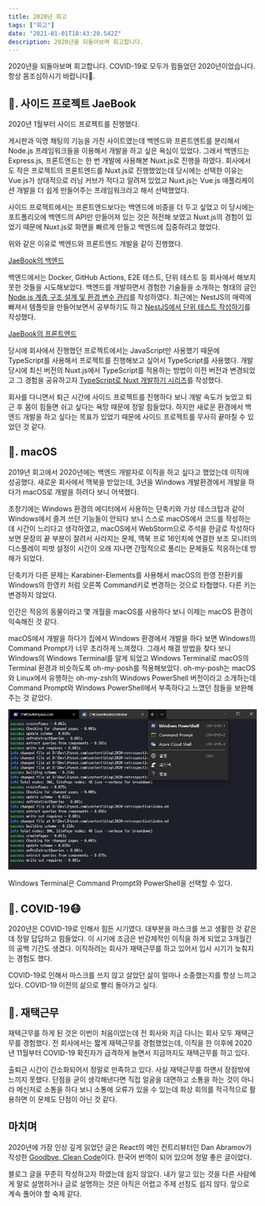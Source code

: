 ```yaml
---
title: 2020년 회고
tags: ["회고"]
date: "2021-01-01T18:43:20.542Z"
description: 2020년을 되돌아보며 회고합니다.
---
```


2020년을 되돌아보며 회고합니다. COVID-19로 모두가 힘들었던 2020년이었습니다. 항상 몸조심하시기 바랍니다🙏.

## 📃. 사이드 프로젝트 JaeBook

2020년 1월부터 사이드 프로젝트를 진행했다.

게시판과 익명 채팅의 기능을 가진 사이트였는데 백엔드와 프론트엔트를 분리해서 Node.js 프레임워크들을 이용해서 개발을 하고 싶은 욕심이 있었다. 그래서 백엔드는 Express.js, 프론트엔드는 한 번 개발에 사용해본 Nuxt.js로 진행을 하였다. 회사에서도 작은 프로젝트의 프론트엔드를 Nuxt.js로 진행했었는데 당시에는 선택한 이유는 Vue.js가 상대적으로 러닝 커브가 적다고 알려져 있었고 Nuxt.js는 Vue.js 애플리케이션 개발을 더 쉽게 만들어주는 프레임워크라고 해서 선택했었다.

사이드 프로젝트에서는 프론트엔드보다는 백엔드에 비중을 더 두고 싶었고 이 당시에는 포트폴리오에 백엔드의 API만 만들어져 있는 것은 허전해 보였고 Nuxt.js의 경험이 있었기 때문에 Nuxt.js로 화면을 빠르게 만들고 백엔드에 집중하려고 했었다.

위와 같은 이유로 백엔드와 프론트엔드 개발을 같이 진행했다.

[JaeBook의 백엔드](https://github.com/JHyeok/jaebook-server)

백엔드에서는 Docker, GitHub Actions, E2E 테스트, 단위 테스트 등 회사에서 해보지 못한 것들을 시도해보았다. 백엔드를 개발하면서 경험한 기술들을 소개하는 형태의 글인 [Node.js 계층 구조 설계 및 환경 변수 관리](https://jhyeok.com/node-backend-structure/)를 작성하였다. 최근에는 NestJS의 매력에 빠져서 템플릿을 만들어보면서 공부하기도 하고 [NestJS에서 단위 테스트 작성하기](https://jhyeok.com/nestjs-unit-test/)를 작성했다.

[JaeBook의 프론트엔드](https://github.com/JHyeok/jaebook-client)

당시에 회사에서 진행했던 프로젝트에서는 JavaScript만 사용했기 때문에 TypeScript를 사용해서 프로젝트를 진행해보고 싶어서 TypeScript를 사용했다. 개발 당시에 최신 버전의 Nuxt.js에서 TypeScript를 적용하는 방법이 이전 버전과 변경되었고 그 경험을 공유하고자 [TypeScript로 Nuxt 개발하기 시리즈](https://jhyeok.com/nuxt-with-typescript)를 작성했다.

회사를 다니면서 퇴근 시간에 사이드 프로젝트를 진행하다 보니 개발 속도가 늦었고 퇴근 후 몸이 힘들면 쉬고 싶다는 욕망 때문에 정말 힘들었다. 하지만 새로운 환경에서 백엔드 개발을 하고 싶다는 목표가 있었기 때문에 사이드 프로젝트를 무사히 끝마칠 수 있었던 것 같다.

## 📃. macOS

2019년 회고에서 2020년에는 백엔드 개발자로 이직을 하고 싶다고 했었는데 이직에 성공했다. 새로운 회사에서 맥북을 받았는데, 3년을 Windows 개발환경에서 개발을 하다가 macOS로 개발을 하려다 보니 어색했다.

초창기에는 Windows 환경의 에디터에서 사용하는 단축키와 가상 데스크탑과 같이 Windows에서 즐겨 쓰던 기능들이 안되다 보니 스스로 macOS에서 코드를 작성하는데 시간이 느리다고 생각하였고, macOS에서 WebStorm으로 주석을 한글로 작성하다 보면 문장의 끝 부분이 잘려서 사라지는 문제, 맥북 프로 16인치에 연결한 보조 모니터의 디스플레이 피벗 설정이 시간이 오래 지나면 간헐적으로 풀리는 문제들도 적응하는데 방해가 되었다.

단축키가 다른 문제는 Karabiner-Elements를 사용해서 macOS의 한영 전환키를 Windows의 한영키 처럼 오른쪽 Command키로 변경하는 것으로 타협했다. 다른 키는 변경하지 않았다.

인간은 적응의 동물이라고 몇 개월을 macOS를 사용하다 보니 이제는 macOS 환경이 익숙해진 것 같다.

macOS에서 개발을 하다가 집에서 Windows 환경에서 개발을 하다 보면 Windows의 Command Prompt가 너무 초라하게 느껴졌다. 그래서 해결 방법을 찾다 보니 Windows의 Windows Terminal를 알게 되었고 Windows Terminal로 macOS의 Terminal 환경과 비슷하도록 oh-my-posh를 적용해보았다. oh-my-posh는 macOS와 Linux에서 유행하는 oh-my-zsh의 Windows PowerShell 버전이라고 소개하는데 Command Prompt와 Windows PowerShell에서 부족하다고 느꼈던 점들을 보완해주는 것 같았다.

![windows-terminal](./windows-terminal.png)

Windows Terminal은 Command Prompt와 PowerShell을 선택할 수 있다.

## 📃. COVID-19😷

2020년은 COVID-19로 인해서 힘든 시기였다. 대부분을 마스크를 쓰고 생활한 것 같은데 정말 답답하고 힘들었다. 이 시기에 조금은 반강제적인 이직을 하게 되었고 3개월간의 공백 기간도 생겼다. 이직하려는 회사가 재택근무를 하고 있어서 입사 시기가 늦춰지는 경험도 했다.

COVID-19로 인해서 마스크를 쓰지 않고 살았던 삶이 얼마나 소중했는지를 항상 느끼고 있다. COVID-19 이전의 삶으로 빨리 돌아가고 싶다.

## 📃. 재택근무

재택근무를 하게 된 것은 이번이 처음이었는데 전 회사와 지금 다니는 회사 모두 재택근무를 경험했다. 전 회사에서는 짧게 재택근무를 경험했었는데, 이직을 한 이후에 2020년 11월부터 COVID-19 확진자가 급격하게 늘면서 지금까지도 재택근무를 하고 있다.

출퇴근 시간이 간소화되어서 정말로 만족하고 있다. 사실 재택근무를 하면서 장점밖에 느끼지 못했다. 단점을 굳이 생각해낸다면 직접 얼굴을 대면하고 소통을 하는 것이 아니라 메신저로 소통을 하다 보니 소통에 오류가 있을 수 있는데 화상 회의를 적극적으로 활용하면 이 문제도 단점이 아닌 것 같다.

## 마치며

2020년에 가장 인상 깊게 읽었던 글은 React의 메인 컨트리뷰터인 Dan Abramov가 작성한 [Goodbye, Clean Code](https://overreacted.io/ko/goodbye-clean-code/)이다. 한국어 번역이 되어 있으며 정말 좋은 글이었다.

블로그 글을 꾸준히 작성하고자 하였는데 쉽지 않았다. 내가 알고 있는 것을 다른 사람에게 말로 설명하거나 글로 설명하는 것은 아직은 어렵고 주제 선정도 쉽지 않다. 앞으로 계속 풀어야 할 숙제 같다.
